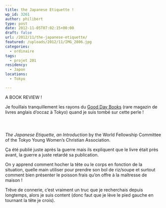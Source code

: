 ```yaml
---
title: the Japanese Etiquette !
wp_id: 3261
author: philibert
type: post
date: 2012-11-05T07:02:15+00:00
draft: false
url: /2012/11/the-japanese-etiquette/
featured: /uploads/2012/11/IMG_2806.jpg
categories:
  - ordinaire
tags:
  - projet 201
residency:
  - Japon
locations:
  - Tokyo

---
```

A BOOK REVIEW !

Je fouillais tranquillement les rayons du [Good Day Books][1] (rare magazin de livres anglais d&rsquo;occaz à Tokyo) quand je suis tombé sur cette perle&nbsp;!

<div class="gallery-container">
  <div class="gallery">
    <figure class="image-frame portrait"> <img src="{{< aws >}}/uploads/2012/11/IMG_2806-650x870.jpg" alt="" /> </figure> <figure class="image-frame landscape"> <img src="{{< aws >}}/uploads/2012/11/IMG_2809-650x485.jpg" alt="" /> </figure> <figure class="image-frame landscape"> <img src="{{< aws >}}/uploads/2012/11/IMG_2807-650x485.jpg" alt="" /> </figure>
  </div>
</div>

_The Japanese Etiquette, an Introduction_ by the World Fellowship Committee of the Tokyo Young Women&rsquo;s Christian Association.

Ça été publié juste après la guerre mais ils expliquent que le livre était près avant, la guerre a juste retardé sa publication.

On y apprend comment hocher la tête ou le corps en fonction de la situation, quelle main utiliser pour prendre son bol de riz/soupe et surtout comment bien présenter le poisson frais qu&rsquo;on offre à la maîtresse de maison&nbsp;!

Trêve de connerie, c&rsquo;est vraiment un truc que je recherchais depuis longtemps, alors je suis content (donc faut que je lève le pied gauche en tournant la tête je crois).

 [1]: http://www.gooddaybooks.com/